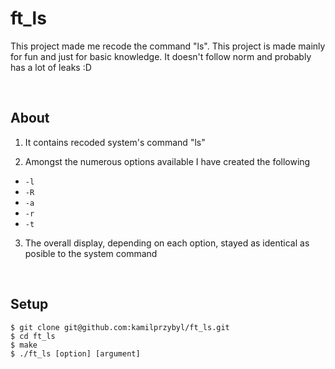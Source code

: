 # ft_ls
This project made me recode the command "ls". This project is made mainly for fun and just for basic knowledge. It doesn't follow norm and probably has a lot of leaks :D

<br />

## About
1. It contains recoded system's command "ls"

2. Amongst the numerous options available I have created the following
- `-l`
- `-R`
- `-a`
- `-r`
- `-t`

3. The overall display, depending on each option, stayed as identical as posible to the system command

<br />

## Setup
```
$ git clone git@github.com:kamilprzybyl/ft_ls.git
$ cd ft_ls
$ make
$ ./ft_ls [option] [argument]
```
